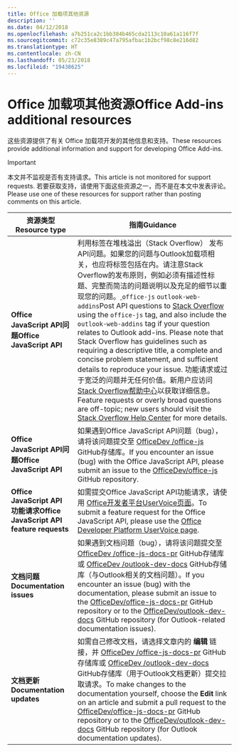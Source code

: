 ```yaml
---
title: Office 加载项其他资源
description: ''
ms.date: 04/12/2018
ms.openlocfilehash: a7b251ca2c1bb384b465cda2113c10a61a116f7f
ms.sourcegitcommit: c72c35e8389c47a795afbac1b2bcf98c8e216d82
ms.translationtype: HT
ms.contentlocale: zh-CN
ms.lasthandoff: 05/23/2018
ms.locfileid: "19438625"
---
```

# <a name="office-add-ins-additional-resources"></a><span data-ttu-id="f1dfc-102">Office 加载项其他资源</span><span class="sxs-lookup"><span data-stu-id="f1dfc-102">Office Add-ins additional resources</span></span>

<span data-ttu-id="f1dfc-103">这些资源提供了有关 Office 加载项开发的其他信息和支持。</span><span class="sxs-lookup"><span data-stu-id="f1dfc-103">These resources provide additional information and support for developing Office Add-ins.</span></span>

> [!IMPORTANT]
> <span data-ttu-id="f1dfc-104">本文并不监视是否有支持请求。</span><span class="sxs-lookup"><span data-stu-id="f1dfc-104">This article is not monitored for support requests.</span></span> <span data-ttu-id="f1dfc-105">若要获取支持，请使用下面这些资源之一，而不是在本文中发表评论。</span><span class="sxs-lookup"><span data-stu-id="f1dfc-105">Please use one of these resources for support rather than posting comments on this article.</span></span> 

|<span data-ttu-id="f1dfc-106">**资源类型**</span><span class="sxs-lookup"><span data-stu-id="f1dfc-106">**Resource type**</span></span>                    | <span data-ttu-id="f1dfc-107">**指南**</span><span class="sxs-lookup"><span data-stu-id="f1dfc-107">**Guidance**</span></span>                                                
|----------------------------|---------------------------------
|<span data-ttu-id="f1dfc-108">**Office JavaScript API问题**</span><span class="sxs-lookup"><span data-stu-id="f1dfc-108">**Office JavaScript API**</span></span> | <span data-ttu-id="f1dfc-109">利用标签在堆栈溢出（Stack Overflow） 发布API问题。如果您的问题与Outlook加载项相关，也应将标签包括在内。请注意Stack Overflow的发布原则，例如必须有描述性标题、完整而简洁的问题说明以及充足的细节以重现您的问题。[ ](https://stackoverflow.com/questions/tagged/office-js) `office-js` `outlook-web-addins`</span><span class="sxs-lookup"><span data-stu-id="f1dfc-109">Post API questions to [Stack Overflow](https://stackoverflow.com/questions/tagged/office-js) using the `office-js` tag, and also include the `outlook-web-addins` tag if your question relates to Outlook add-ins. Please note that Stack Overflow has guidelines such as requiring a descriptive title, a complete and concise problem statement, and sufficient details to reproduce your issue.</span></span> <span data-ttu-id="f1dfc-110">功能请求或过于宽泛的问题并无任何价值。新用户应访问 [Stack Overflow帮助中心](https://stackoverflow.com/help/how-to-ask)以获取详细信息。</span><span class="sxs-lookup"><span data-stu-id="f1dfc-110">Feature requests or overly broad questions are off-topic; new users should visit the [Stack Overflow Help Center](https://stackoverflow.com/help/how-to-ask) for more details.</span></span>
|<span data-ttu-id="f1dfc-111">**Office JavaScript API问题**</span><span class="sxs-lookup"><span data-stu-id="f1dfc-111">**Office JavaScript API**</span></span>| <span data-ttu-id="f1dfc-112">如果遇到Office JavaScript API问题（bug），请将该问题提交至 <a href="https://github.com/officedev/office-js/issues" target="_blank">OfficeDev /office-js</a> GitHub存储库。</span><span class="sxs-lookup"><span data-stu-id="f1dfc-112">If you encounter an issue (bug) with the Office JavaScript API, please submit an issue to the <a href="https://github.com/officedev/office-js/issues" target="_blank">OfficeDev/office-js</a> GitHub repository.</span></span>
|<span data-ttu-id="f1dfc-113">**Office JavaScript API 功能请求**</span><span class="sxs-lookup"><span data-stu-id="f1dfc-113">**Office JavaScript API feature requests**</span></span>| <span data-ttu-id="f1dfc-114">如需提交Office JavaScript API功能请求，请使用 <a href="https://officespdev.uservoice.com/" target="_blank">Office开发者平台UserVoice页面</a>。</span><span class="sxs-lookup"><span data-stu-id="f1dfc-114">To submit a feature request for the Office JavaScript API, please use the <a href="https://officespdev.uservoice.com/" target="_blank">Office Developer Platform UserVoice page</a>.</span></span>
|<span data-ttu-id="f1dfc-115">**文档问题**</span><span class="sxs-lookup"><span data-stu-id="f1dfc-115">**Documentation issues**</span></span>| <span data-ttu-id="f1dfc-116">如果遇到文档问题（bug），请将该问题提交至 <a href="https://github.com/officedev/office-js-docs-pr/issues" target="_blank">OfficeDev /office-js-docs-pr</a> GitHub存储库或 <a href="https://github.com/officedev/outlook-dev-docs/issues" target="_blank">OfficeDev /outlook-dev-docs</a> GitHub存储库（与Outlook相关的文档问题）。</span><span class="sxs-lookup"><span data-stu-id="f1dfc-116">If you encounter an issue (bug) with the documentation, please submit an issue to the <a href="https://github.com/officedev/office-js-docs-pr/issues" target="_blank">OfficeDev/office-js-docs-pr</a> GitHub repository or to the <a href="https://github.com/officedev/outlook-dev-docs/issues" target="_blank">OfficeDev/outlook-dev-docs</a> GitHub repository (for Outlook-related documentation issues).</span></span>
|<span data-ttu-id="f1dfc-117">**文档更新**</span><span class="sxs-lookup"><span data-stu-id="f1dfc-117">**Documentation updates**</span></span>| <span data-ttu-id="f1dfc-118">如需自己修改文档，请选择文章内的 **编辑** 链接，并 <a href="https://github.com/officedev/office-js-docs-pr" target="_blank">OfficeDev /office-js-docs-pr</a> GitHub存储库或 <a href="https://github.com/officedev/outlook-dev-docs" target="_blank">OfficeDev /outlook-dev-docs</a> GitHub存储库（用于Outlook文档更新）提交拉取请求。</span><span class="sxs-lookup"><span data-stu-id="f1dfc-118">To make changes to the documentation yourself, choose the **Edit** link on an article and submit a pull request to the <a href="https://github.com/officedev/office-js-docs-pr" target="_blank">OfficeDev/office-js-docs-pr</a> GitHub repository or to the <a href="https://github.com/officedev/outlook-dev-docs" target="_blank">OfficeDev/outlook-dev-docs</a> GitHub repository (for Outlook documentation updates).</span></span>
